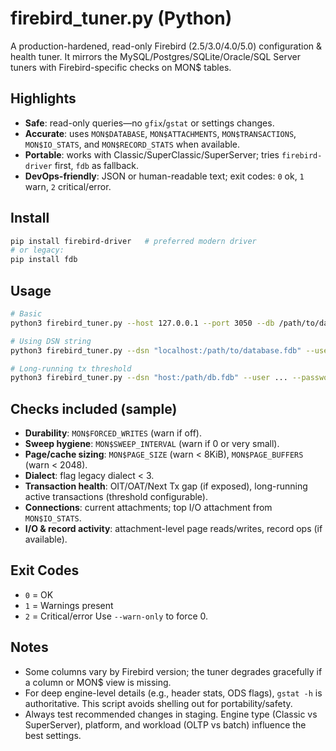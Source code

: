 
# firebird_tuner.py (Python)

A production-hardened, read-only Firebird (2.5/3.0/4.0/5.0) configuration & health tuner. It mirrors the MySQL/Postgres/SQLite/Oracle/SQL Server tuners with Firebird-specific checks on MON$ tables.

## Highlights
- **Safe**: read-only queries—no `gfix`/`gstat` or settings changes.
- **Accurate**: uses `MON$DATABASE`, `MON$ATTACHMENTS`, `MON$TRANSACTIONS`, `MON$IO_STATS`, and `MON$RECORD_STATS` when available.
- **Portable**: works with Classic/SuperClassic/SuperServer; tries `firebird-driver` first, `fdb` as fallback.
- **DevOps-friendly**: JSON or human-readable text; exit codes: `0` ok, `1` warn, `2` critical/error.

## Install
```bash
pip install firebird-driver   # preferred modern driver
# or legacy:
pip install fdb
```

## Usage
```bash
# Basic
python3 firebird_tuner.py --host 127.0.0.1 --port 3050 --db /path/to/database.fdb --user sysdba --password '...'

# Using DSN string
python3 firebird_tuner.py --dsn "localhost:/path/to/database.fdb" --user sysdba --password '...' --output json > fb_report.json

# Long-running tx threshold
python3 firebird_tuner.py --dsn "host:/path/db.fdb" --user ... --password ... --long-tx-minutes 30
```

## Checks included (sample)
- **Durability**: `MON$FORCED_WRITES` (warn if off).
- **Sweep hygiene**: `MON$SWEEP_INTERVAL` (warn if 0 or very small).
- **Page/cache sizing**: `MON$PAGE_SIZE` (warn < 8KiB), `MON$PAGE_BUFFERS` (warn < 2048).
- **Dialect**: flag legacy dialect < 3.
- **Transaction health**: OIT/OAT/Next Tx gap (if exposed), long-running active transactions (threshold configurable).
- **Connections**: current attachments; top I/O attachment from `MON$IO_STATS`.
- **I/O & record activity**: attachment-level page reads/writes, record ops (if available).

## Exit Codes
- `0` = OK
- `1` = Warnings present
- `2` = Critical/error
Use `--warn-only` to force 0.

## Notes
- Some columns vary by Firebird version; the tuner degrades gracefully if a column or MON$ view is missing.
- For deep engine-level details (e.g., header stats, ODS flags), `gstat -h` is authoritative. This script avoids shelling out for portability/safety.
- Always test recommended changes in staging. Engine type (Classic vs SuperServer), platform, and workload (OLTP vs batch) influence the best settings.
```

